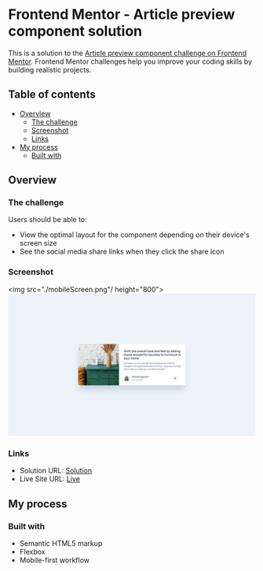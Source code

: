 # Frontend Mentor - Article preview component solution

This is a solution to the [Article preview component challenge on Frontend Mentor](https://www.frontendmentor.io/challenges/article-preview-component-dYBN_pYFT). Frontend Mentor challenges help you improve your coding skills by building realistic projects.

## Table of contents

- [Overview](#overview)
  - [The challenge](#the-challenge)
  - [Screenshot](#screenshot)
  - [Links](#links)
- [My process](#my-process)
  - [Built with](#built-with)

## Overview

### The challenge

Users should be able to:

- View the optimal layout for the component depending on their device's screen size
- See the social media share links when they click the share icon

### Screenshot

<img src="./mobileScreen.png"/ height="800">
<img src="./desktopScreen.png"/>

### Links

- Solution URL: [Solution](https://github.com/Hekimianz/article-preview)
- Live Site URL: [Live](https://hekimianz.github.io/article-preview/)

## My process

### Built with

- Semantic HTML5 markup
- Flexbox
- Mobile-first workflow

